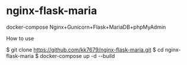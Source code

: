 # nginx-flask-maria
docker-compose
Nginx+Gunicorn+Flask+MariaDB+phpMyAdmin

How to use

$ git clone https://github.com/kk7679/nginx-flask-maria.git
$ cd nginx-flask-maria
$ docker-compose up -d --build
